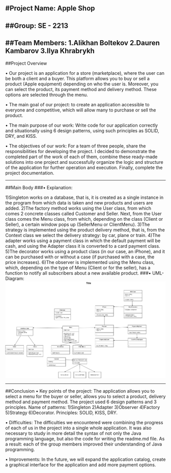 #Project Name: Apple Shop
---
##Group: SE - 2213
---
##Team Members: 
    1.Alikhan Boltekov
    2.Dauren Kambarov
    3.Ilya Khrabrykh
---
##Project Overview

• Our project is an application for a store (marketplace), where the user can be both a client and a buyer. This platform allows you to buy or sell a product (Apple equipment) depending on who the user is. Moreover, you can select the product, its payment method and delivery method. These options are selected through the menu.

• The main goal of our project: to create an application accessible to everyone and competitive, which will allow many to purchase or sell the product.

• The main purpose of our work: Write code for our application correctly and situationally using 6 design patterns, using such principles as SOLID, DRY, and KISS.

• The objectives of our work: For a team of three people, share the responsibilities for developing the project. I decided to demonstrate the completed part of the work of each of them, combine these ready-made solutions into one project and successfully organize the logic and structure of the application for further operation and execution. Finally, complete the project documentation.

---
##Main Body
###• Explanation: 

1)Singleton works on a database, that is, it is created as a single instance in the program from which data is taken and new products and users are added. 
2)The factory method works using the User class, from which comes 2 concrete classes called Customer and Seller. Next, from the User class comes the Menu class, from which, depending on the class (Client or Seller), a certain window pops up (SellerMenu or ClientMenu). 
3)The strategy is implemented using the product delivery method, that is, from the Context class we select the delivery strategy: by car, plane or train. 
4)The adapter works using a payment class in which the default payment will be cash, and using the Adapter class it is converted to a card payment class. 
5)The decorator works using a product class (in our case, an iPhone), and it can be purchased with or without a case (if purchased with a case, the price increases). 
6)The observer is implemented using the Menu class, which, depending on the type of Menu (Client or for the seller), has a function to notify all subscribers about a new available product.
###• UML-Diagram: 
![UML-Diagram](sdpuml.png)

---
##Conclusion
• Key points of the project: The application allows you to select a menu for the buyer or seller, allows you to select a product, delivery method and payment method. The project used 6 design patterns and 3 principles. Name of patterns: 1)Singleton 2)Adapter 3)Observer 4)Factory 5)Strategy 6)Decorator. Principles: SOLID, KISS, DRY.

• Difficulties: The difficulties we encountered were combining the progress of each of us in the project into a single whole application. It was also necessary to study in more detail the syntax of not only the Java programming language, but also the code for writing the readme.md file. As a result: each of the group members improved their understanding of Java programming.

• Improvements: In the future, we will expand the application catalog, create a graphical interface for the application and add more payment options.